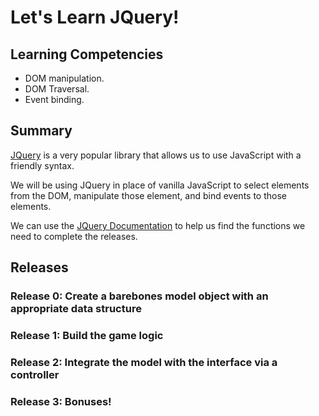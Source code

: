 # Let's Learn JQuery!

## Learning Competencies

* DOM manipulation.
* DOM Traversal.
* Event binding.

## Summary

[JQuery](http://jquery.com/) is a very popular library that allows us to use JavaScript with a friendly syntax. 

We will be using JQuery in place of vanilla JavaScript to select elements from the DOM, manipulate those element, and bind events to those elements.

We can use the [JQuery Documentation](http://api.jquery.com/) to help us find the functions we need to complete the releases.

## Releases

### Release 0: Create a barebones model object with an appropriate data structure



### Release 1: Build the game logic



### Release 2: Integrate the model with the interface via a controller

 

### Release 3: Bonuses!

